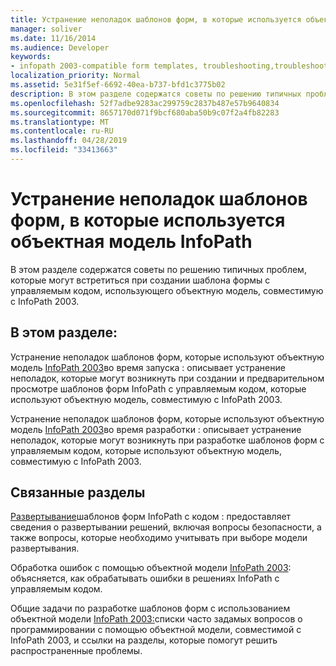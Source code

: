 ```yaml
---
title: Устранение неполадок шаблонов форм, в которые используется объектная модель InfoPath
manager: soliver
ms.date: 11/16/2014
ms.audience: Developer
keywords:
- infopath 2003-compatible form templates, troubleshooting,troubleshooting form templates [InfoPath 2007],form templates [InfoPath 2007], troubleshooting,troubleshooting [InfoPath 2007], InfoPath 2003-compatible form templates
localization_priority: Normal
ms.assetid: 5e31f5ef-6692-40ea-b737-bfd1c3775b02
description: В этом разделе содержатся советы по решению типичных проблем, которые могут встретиться при создании шаблона формы с управляемым кодом, использующего объектную модель, совместимую с InfoPath 2003.
ms.openlocfilehash: 52f7adbe9283ac299759c2837b487e57b9640834
ms.sourcegitcommit: 8657170d071f9bcf680aba50b9c07f2a4fb82283
ms.translationtype: MT
ms.contentlocale: ru-RU
ms.lasthandoff: 04/28/2019
ms.locfileid: "33413663"
---
```

# <a name="troubleshoot-form-templates-that-use-the-infopath-object-model"></a>Устранение неполадок шаблонов форм, в которые используется объектная модель InfoPath

В этом разделе содержатся советы по решению типичных проблем, которые могут встретиться при создании шаблона формы с управляемым кодом, использующего объектную модель, совместимую с InfoPath 2003.
  
## <a name="in-this-section"></a>В этом разделе:

Устранение неполадок шаблонов форм, которые используют объектную модель [InfoPath 2003](troubleshoot-form-templates-that-use-infopath-object-model-at-runtime.md)во время запуска : описывает устранение неполадок, которые могут возникнуть при создании и предварительном просмотре шаблонов форм InfoPath с управляемым кодом, которые используют объектную модель, совместимую с InfoPath 2003.
    
Устранение неполадок шаблонов форм, которые используют объектную модель [InfoPath 2003](troubleshoot-form-templates-that-use-infopath-object-model-at-design-time.md)во время разработки : описывает устранение неполадок, которые могут возникнуть при разработке шаблонов форм с управляемым кодом, которые используют объектную модель, совместимую с InfoPath 2003.
    
## <a name="related-sections"></a>Связанные разделы

[Развертывание](how-to-deploy-infopath-form-templates-with-code.md)шаблонов форм InfoPath с кодом : предоставляет сведения о развертывании решений, включая вопросы безопасности, а также вопросы, которые необходимо учитывать при выборе модели развертывания.
    
Обработка ошибок с помощью объектной модели [InfoPath 2003](how-to-handle-errors-using-the-infopath-2003-object-model.md): объясняется, как обрабатывать ошибки в решениях InfoPath с управляемым кодом.
    
Общие задачи по разработке шаблонов форм с использованием объектной модели [InfoPath 2003:](common-tasks-for-developing-form-templates-using-infopath-object-model.md)списки часто задамых вопросов о программировании с помощью объектной модели, совместимой с InfoPath 2003, и ссылки на разделы, которые помогут решить распространенные проблемы.
    

